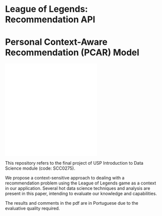 # League of Legends: Recommendation API
# Personal Context-Aware Recommendation (PCAR) Model

![leaguefront](./league_of_legends.pdf)
![network](./network.pdf)

This repository refers to the final project of USP Introduction to Data Science module (code: SCC0275).

We propose a context-sensitive approach to dealing with a recommendation problem using the League of Legends game as a context in our application.
Several hot data science techniques and analysis are present in this paper, intending to evaluate our knowledge and capabilities.

The results and comments in the pdf are in Portuguese due to the evaluative quality required.
